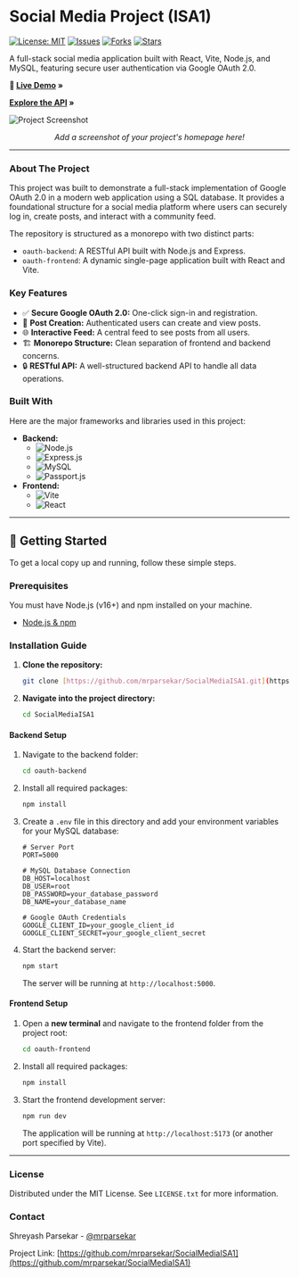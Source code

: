 # Social Media Project (ISA1)

[![License: MIT](https://img.shields.io/badge/License-MIT-yellow.svg)](https://opensource.org/licenses/MIT)
[![Issues](https://img.shields.io/github/issues/mrparsekar/SocialMediaISA1)](https://github.com/mrparsekar/SocialMediaISA1/issues)
[![Forks](https://img.shields.io/github/forks/mrparsekar/SocialMediaISA1)](https://github.com/mrparsekar/SocialMediaISA1/network/members)
[![Stars](https://img.shields.io/github/stars/mrparsekar/SocialMediaISA1)](https://github.com/mrparsekar/SocialMediaISA1/stargazers)

A full-stack social media application built with React, Vite, Node.js, and MySQL, featuring secure user authentication via Google OAuth 2.0.

**🚀 [Live Demo](https://your-live-demo-url.com) »**

**[Explore the API](https://your-api-docs-link.com) »**

![Project Screenshot]()
*<p align="center">Add a screenshot of your project's homepage here!</p>*

---

### About The Project

This project was built to demonstrate a full-stack implementation of Google OAuth 2.0 in a modern web application using a SQL database. It provides a foundational structure for a social media platform where users can securely log in, create posts, and interact with a community feed.

The repository is structured as a monorepo with two distinct parts:
* `oauth-backend`: A RESTful API built with Node.js and Express.
* `oauth-frontend`: A dynamic single-page application built with React and Vite.

### Key Features

-   ✅ **Secure Google OAuth 2.0:** One-click sign-in and registration.
-   📝 **Post Creation:** Authenticated users can create and view posts.
-   🌐 **Interactive Feed:** A central feed to see posts from all users.
-   🏗️ **Monorepo Structure:** Clean separation of frontend and backend concerns.
-   🔒 **RESTful API:** A well-structured backend API to handle all data operations.

### Built With

Here are the major frameworks and libraries used in this project:

* **Backend:**
    * ![Node.js](https://img.shields.io/badge/Node.js-339933?style=for-the-badge&logo=nodedotjs&logoColor=white)
    * ![Express.js](https://img.shields.io/badge/Express.js-000000?style=for-the-badge&logo=express&logoColor=white)
    * ![MySQL](https://img.shields.io/badge/MySQL-4479A1?style=for-the-badge&logo=mysql&logoColor=white)
    * ![Passport.js](https://img.shields.io/badge/Passport.js-34E27A?style=for-the-badge&logo=passport&logoColor=white)
* **Frontend:**
    * ![Vite](https://img.shields.io/badge/Vite-646CFF?style=for-the-badge&logo=vite&logoColor=white)
    * ![React](https://img.shields.io/badge/React-20232A?style=for-the-badge&logo=react&logoColor=61DAFB)

---

## 🚀 Getting Started

To get a local copy up and running, follow these simple steps.

### Prerequisites

You must have Node.js (v16+) and npm installed on your machine.
* [Node.js & npm](https://nodejs.org/en/download/)

### Installation Guide

1.  **Clone the repository:**
    ```sh
    git clone [https://github.com/mrparsekar/SocialMediaISA1.git](https://github.com/mrparsekar/SocialMediaISA1.git)
    ```
2.  **Navigate into the project directory:**
    ```sh
    cd SocialMediaISA1
    ```

#### Backend Setup

1.  Navigate to the backend folder:
    ```sh
    cd oauth-backend
    ```
2.  Install all required packages:
    ```sh
    npm install
    ```
3.  Create a `.env` file in this directory and add your environment variables for your MySQL database:
    ```env
    # Server Port
    PORT=5000

    # MySQL Database Connection
    DB_HOST=localhost
    DB_USER=root
    DB_PASSWORD=your_database_password
    DB_NAME=your_database_name

    # Google OAuth Credentials
    GOOGLE_CLIENT_ID=your_google_client_id
    GOOGLE_CLIENT_SECRET=your_google_client_secret
    ```
4.  Start the backend server:
    ```sh
    npm start
    ```
    The server will be running at `http://localhost:5000`.

#### Frontend Setup

1.  Open a **new terminal** and navigate to the frontend folder from the project root:
    ```sh
    cd oauth-frontend
    ```
2.  Install all required packages:
    ```sh
    npm install
    ```
3.  Start the frontend development server:
    ```sh
    npm run dev
    ```
    The application will be running at `http://localhost:5173` (or another port specified by Vite).

---

### License

Distributed under the MIT License. See `LICENSE.txt` for more information.

### Contact

Shreyash Parsekar - [@mrparsekar](https://github.com/mrparsekar)

Project Link: [https://github.com/mrparsekar/SocialMediaISA1](https://github.com/mrparsekar/SocialMediaISA1)
